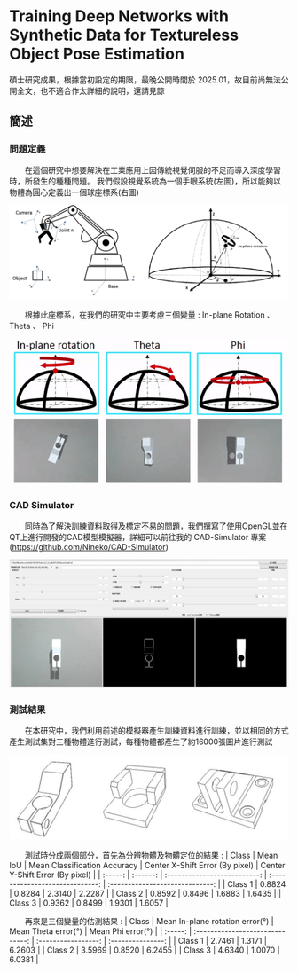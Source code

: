 # Training Deep Networks with Synthetic Data for Textureless Object Pose Estimation
碩士研究成果，根據當初設定的期限，最晚公開時間於 2025.01，故目前尚無法公開全文，也不適合作太詳細的說明，還請見諒

## 簡述
### 問題定義
　　在這個研究中想要解決在工業應用上因傳統視覺伺服的不足而導入深度學習時，所發生的種種問題。
我們假設視覺系統為一個手眼系統(左圖)，所以能夠以物體為圓心定義出一個球座標系(右圖)

![image](img/eyeonhand.png)

　　根據此座標系，在我們的研究中主要考慮三個變量 : In-plane Rotation 、 Theta 、 Phi

![image](img/ThreePara.gif)
### CAD Simulator
　　同時為了解決訓練資料取得及標定不易的問題，我們撰寫了使用OpenGL並在QT上進行開發的CAD模型模擬器，詳細可以前往我的 CAD-Simulator 專案(https://github.com/Nineko/CAD-Simulator)
  
![image](img/CAD模型界面.png)
### 測試結果
　　在本研究中，我們利用前述的模擬器產生訓練資料進行訓練，並以相同的方式產生測試集對三種物體進行測試，每種物體都產生了約16000張圖片進行測試
 
![image](img/class.jpg)

　　測試時分成兩個部分，首先為分辨物體及物體定位的結果 :
| Class   | Mean IoU | Mean Classification Accuracy | Center X-Shift Error (By pixel) | Center Y-Shift Error (By pixel) |
| :-----: | :------: | :--------------------------: | :-----------------------------: | :-----------------------------: |
| Class 1 | 0.8824   | 0.8284                       | 2.3140                          | 2.2287                          |
| Class 2 | 0.8592   | 0.8496                       | 1.6883                          | 1.6435                          |
| Class 3 | 0.9362   | 0.8499                       | 1.9301                          | 1.6057                          |

　　再來是三個變量的估測結果 :
| Class   | Mean In-plane rotation error(°)  | Mean Theta error(°) | Mean Phi error(°) | 
| :-----: | :------------------------------: | :-----------------: | :---------------: |
| Class 1 | 2.7461                           | 1.3171              | 6.2603            |
| Class 2 | 3.5969                           | 0.8520              | 6.2455            |
| Class 3 | 4.6340                           | 1.0070              | 6.0381            |
